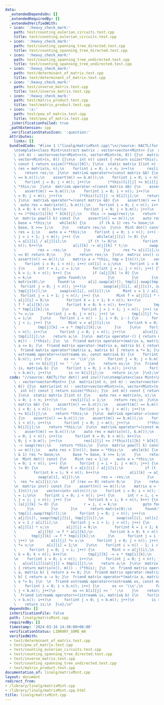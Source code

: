 ```yaml
---
data:
  _extendedDependsOn: []
  _extendedRequiredBy: []
  _extendedVerifiedWith:
  - icon: ':heavy_check_mark:'
    path: test/counting_eulerian_circuits.test.cpp
    title: test/counting_eulerian_circuits.test.cpp
  - icon: ':heavy_check_mark:'
    path: test/counting_spanning_tree_directed.test.cpp
    title: test/counting_spanning_tree_directed.test.cpp
  - icon: ':heavy_check_mark:'
    path: test/counting_spanning_tree_undirected.test.cpp
    title: test/counting_spanning_tree_undirected.test.cpp
  - icon: ':heavy_check_mark:'
    path: test/determinant_of_matrix.test.cpp
    title: test/determinant_of_matrix.test.cpp
  - icon: ':heavy_check_mark:'
    path: test/inverse_matrix.test.cpp
    title: test/inverse_matrix.test.cpp
  - icon: ':heavy_check_mark:'
    path: test/matrix_product.test.cpp
    title: test/matrix_product.test.cpp
  - icon: ':x:'
    path: test/pow_of_matrix.test.cpp
    title: test/pow_of_matrix.test.cpp
  _isVerificationFailed: true
  _pathExtension: cpp
  _verificationStatusIcon: ':question:'
  attributes:
    links: []
  bundledCode: "#line 1 \"linalg/matrixMint.cpp\"\n//source: KACTL(for det() and inv())\n\
    \ntemplate<class Mint>\nstruct matrix : vector<vector<Mint>> {\n  matrix(int n,\
    \ int m) : vector<vector<Mint>>(n, vector<Mint>(m, 0)) {}\n  matrix(int n) : vector<vector<Mint>>(n,\
    \ vector<Mint>(n, 0)) {}\n\n  int n() const { return ssize(*this); }\n  int m()\
    \ const { return ssize((*this)[0]); }\n\n  static matrix I(int n) {\n    auto\
    \ res = matrix(n, n);\n    for(int i = 0; i < n; i++)\n      res[i][i] = 1;\n\
    \    return res;\n  }\n\n  matrix& operator+=(const matrix &b) {\n    assert(n()\
    \ == b.n());\n    assert(m() == b.m());\n    for(int i = 0; i < n(); i++)\n  \
    \    for(int j = 0; j < m(); j++)\n        (*this)[i][j] += b[i][j];\n    return\
    \ *this;\n  }\n\n  matrix& operator-=(const matrix &b) {\n    assert(n() == b.n());\n\
    \    assert(m() == b.m());\n    for(int i = 0; i < n(); i++)\n      for(int j\
    \ = 0; j < m(); j++)\n        (*this)[i][j] -= b[i][j];\n    return *this;\n \
    \ }\n\n  matrix& operator*=(const matrix &b) {\n    assert(m() == b.n());\n  \
    \  auto res = matrix(n(), b.m());\n    for(int i = 0; i < n(); i++)\n      for(int\
    \ k = 0; k < m(); k++)\n        for(int j = 0; j < b.m(); j++)\n          res[i][j]\
    \ += (*this)[i][k] * b[k][j];\n    this -> swap(res);\n    return *this;\n  }\n\
    \n  matrix pow(ll k) const {\n    assert(n() == m());\n    auto res = I(n()),\
    \ base = *this;\n    while(k) {\n      if (k & 1) res *= base;\n      base *=\
    \ base, k >>= 1;\n    }\n    return res;\n  }\n\n  Mint det() const {\n    Mint\
    \ res = 1;\n    auto a = *this;\n    for(int i = 0; i < n(); i++) {\n      for(int\
    \ j = i + 1; j < m(); j++) {\n        while(a[j][i] != 0) {\n          Mint t\
    \ = a[i][i] / a[j][i];\n          if (t != 0)\n            for(int k = i; k <\
    \ n(); k++)\n              a[i][k] -= a[j][k] * t;\n          swap(a[i], a[j]);\n\
    \          res = -res;\n        }\n      }\n      res *= a[i][i];\n      if (res\
    \ == 0) return 0;\n    }\n    return res;\n  }\n\n  matrix inv() const {\n   \
    \ assert(n() == m());\n    matrix a = *this, tmp = I(n());\n    vector<int> col(n());\n\
    \    for(int i = 0; i < n(); i++) col[i] = i;\n\n    for(int i = 0; i < n(); i++)\
    \ {\n      int r = i, c = i;\n      for(int j = i; j < n(); j++) {\n        for(int\
    \ k = i; k < n(); k++) {\n          if (a[j][k] != 0) {\n            r = j, c\
    \ = k;\n            goto found;\n          }\n        }\n      }\n      return\
    \ matrix(0);\n      found:\n      a[i].swap(a[r]), tmp[i].swap(tmp[r]);\n    \
    \  for(int j = 0; j < n(); j++)\n        swap(a[j][i], a[j][c]), swap(tmp[j][i],\
    \ tmp[j][c]);\n      swap(col[i], col[c]);\n      Mint v = 1 / a[i][i];\n    \
    \  for(int j = i + 1; j < n(); j++) {\n        Mint f = a[j][i] * v;\n       \
    \ a[j][i] = 0;\n        for(int k = i + 1; k < n(); k++)\n          a[j][k] -=\
    \ f * a[i][k];\n        for(int k = 0; k < n(); k++)\n          tmp[j][k] -= f\
    \ * tmp[i][k];\n      }\n      for(int j = i + 1; j < n(); j++) \n        a[i][j]\
    \ *= v;\n      for(int j = 0; j < n(); j++) \n        tmp[i][j] *= v;\n      a[i][i]\
    \ = 1;\n    }\n\n    for(int i = n() - 1; i > 0; i--) {\n      for(int j = 0;\
    \ j < i; j++) {\n        Mint v = a[j][i];\n        for(int k = 0; k < n(); k++)\n\
    \          tmp[j][k] -= v * tmp[i][k];\n      }\n    }\n\n    for(int i = 0; i\
    \ < n(); i++)\n      for(int j = 0; j < n(); j++)\n        a[col[i]][col[j]] =\
    \ tmp[i][j];\n    return a;\n  }\n\n  matrix operator-() { return matrix(n(),\
    \ m()) - (*this); }\n  \n  friend matrix operator+(matrix a, matrix b) { return\
    \ a += b; }\n  friend matrix operator-(matrix a, matrix b) { return a -= b; }\n\
    \  friend matrix operator*(matrix a, matrix b) { return a *= b; }\n  \n  friend\
    \ ostream& operator<<(ostream& os, const matrix& b) {\n    for(int i = 0; i <\
    \ b.n(); i++) {\n      os << '\\n';\n      for(int j = 0; j < b.m(); j++)\n  \
    \      os << b[i][j] << ' ';\n    }\n    return os;\n  }\n  friend istream& operator>>(istream&\
    \ is, matrix& b) {\n    for(int i = 0; i < b.n(); i++)\n      for(int j = 0; j\
    \ < b.m(); j++)\n        is >> b[i][j];\n    return is;\n  }\n};\n"
  code: "//source: KACTL(for det() and inv())\n\ntemplate<class Mint>\nstruct matrix\
    \ : vector<vector<Mint>> {\n  matrix(int n, int m) : vector<vector<Mint>>(n, vector<Mint>(m,\
    \ 0)) {}\n  matrix(int n) : vector<vector<Mint>>(n, vector<Mint>(n, 0)) {}\n\n\
    \  int n() const { return ssize(*this); }\n  int m() const { return ssize((*this)[0]);\
    \ }\n\n  static matrix I(int n) {\n    auto res = matrix(n, n);\n    for(int i\
    \ = 0; i < n; i++)\n      res[i][i] = 1;\n    return res;\n  }\n\n  matrix& operator+=(const\
    \ matrix &b) {\n    assert(n() == b.n());\n    assert(m() == b.m());\n    for(int\
    \ i = 0; i < n(); i++)\n      for(int j = 0; j < m(); j++)\n        (*this)[i][j]\
    \ += b[i][j];\n    return *this;\n  }\n\n  matrix& operator-=(const matrix &b)\
    \ {\n    assert(n() == b.n());\n    assert(m() == b.m());\n    for(int i = 0;\
    \ i < n(); i++)\n      for(int j = 0; j < m(); j++)\n        (*this)[i][j] -=\
    \ b[i][j];\n    return *this;\n  }\n\n  matrix& operator*=(const matrix &b) {\n\
    \    assert(m() == b.n());\n    auto res = matrix(n(), b.m());\n    for(int i\
    \ = 0; i < n(); i++)\n      for(int k = 0; k < m(); k++)\n        for(int j =\
    \ 0; j < b.m(); j++)\n          res[i][j] += (*this)[i][k] * b[k][j];\n    this\
    \ -> swap(res);\n    return *this;\n  }\n\n  matrix pow(ll k) const {\n    assert(n()\
    \ == m());\n    auto res = I(n()), base = *this;\n    while(k) {\n      if (k\
    \ & 1) res *= base;\n      base *= base, k >>= 1;\n    }\n    return res;\n  }\n\
    \n  Mint det() const {\n    Mint res = 1;\n    auto a = *this;\n    for(int i\
    \ = 0; i < n(); i++) {\n      for(int j = i + 1; j < m(); j++) {\n        while(a[j][i]\
    \ != 0) {\n          Mint t = a[i][i] / a[j][i];\n          if (t != 0)\n    \
    \        for(int k = i; k < n(); k++)\n              a[i][k] -= a[j][k] * t;\n\
    \          swap(a[i], a[j]);\n          res = -res;\n        }\n      }\n    \
    \  res *= a[i][i];\n      if (res == 0) return 0;\n    }\n    return res;\n  }\n\
    \n  matrix inv() const {\n    assert(n() == m());\n    matrix a = *this, tmp =\
    \ I(n());\n    vector<int> col(n());\n    for(int i = 0; i < n(); i++) col[i]\
    \ = i;\n\n    for(int i = 0; i < n(); i++) {\n      int r = i, c = i;\n      for(int\
    \ j = i; j < n(); j++) {\n        for(int k = i; k < n(); k++) {\n          if\
    \ (a[j][k] != 0) {\n            r = j, c = k;\n            goto found;\n     \
    \     }\n        }\n      }\n      return matrix(0);\n      found:\n      a[i].swap(a[r]),\
    \ tmp[i].swap(tmp[r]);\n      for(int j = 0; j < n(); j++)\n        swap(a[j][i],\
    \ a[j][c]), swap(tmp[j][i], tmp[j][c]);\n      swap(col[i], col[c]);\n      Mint\
    \ v = 1 / a[i][i];\n      for(int j = i + 1; j < n(); j++) {\n        Mint f =\
    \ a[j][i] * v;\n        a[j][i] = 0;\n        for(int k = i + 1; k < n(); k++)\n\
    \          a[j][k] -= f * a[i][k];\n        for(int k = 0; k < n(); k++)\n   \
    \       tmp[j][k] -= f * tmp[i][k];\n      }\n      for(int j = i + 1; j < n();\
    \ j++) \n        a[i][j] *= v;\n      for(int j = 0; j < n(); j++) \n        tmp[i][j]\
    \ *= v;\n      a[i][i] = 1;\n    }\n\n    for(int i = n() - 1; i > 0; i--) {\n\
    \      for(int j = 0; j < i; j++) {\n        Mint v = a[j][i];\n        for(int\
    \ k = 0; k < n(); k++)\n          tmp[j][k] -= v * tmp[i][k];\n      }\n    }\n\
    \n    for(int i = 0; i < n(); i++)\n      for(int j = 0; j < n(); j++)\n     \
    \   a[col[i]][col[j]] = tmp[i][j];\n    return a;\n  }\n\n  matrix operator-()\
    \ { return matrix(n(), m()) - (*this); }\n  \n  friend matrix operator+(matrix\
    \ a, matrix b) { return a += b; }\n  friend matrix operator-(matrix a, matrix\
    \ b) { return a -= b; }\n  friend matrix operator*(matrix a, matrix b) { return\
    \ a *= b; }\n  \n  friend ostream& operator<<(ostream& os, const matrix& b) {\n\
    \    for(int i = 0; i < b.n(); i++) {\n      os << '\\n';\n      for(int j = 0;\
    \ j < b.m(); j++)\n        os << b[i][j] << ' ';\n    }\n    return os;\n  }\n\
    \  friend istream& operator>>(istream& is, matrix& b) {\n    for(int i = 0; i\
    \ < b.n(); i++)\n      for(int j = 0; j < b.m(); j++)\n        is >> b[i][j];\n\
    \    return is;\n  }\n};\n"
  dependsOn: []
  isVerificationFile: false
  path: linalg/matrixMint.cpp
  requiredBy: []
  timestamp: '2024-03-16 14:38:00+08:00'
  verificationStatus: LIBRARY_SOME_WA
  verifiedWith:
  - test/determinant_of_matrix.test.cpp
  - test/pow_of_matrix.test.cpp
  - test/counting_eulerian_circuits.test.cpp
  - test/counting_spanning_tree_directed.test.cpp
  - test/inverse_matrix.test.cpp
  - test/counting_spanning_tree_undirected.test.cpp
  - test/matrix_product.test.cpp
documentation_of: linalg/matrixMint.cpp
layout: document
redirect_from:
- /library/linalg/matrixMint.cpp
- /library/linalg/matrixMint.cpp.html
title: linalg/matrixMint.cpp
---
```

